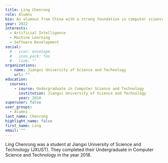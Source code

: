 ```yaml
---
title: Ling Chenrong
role: Alumni
bio: An alumnus from China with a strong foundation in computer science and technology.
year: 2022
interests:
  - Artificial Intelligence
  - Machine Learning
  - Software Development
social:
  # - icon: envelope
  #   icon_pack: fas
  #   link: ""
organizations:
  - name: Jiangxi University of Science and Technology
    url: ""
education:
  courses:
    - course: Undergraduate in Computer Science and Technology
      institution: Jiangxi University of Science and Technology
      year: 2018
superuser: false
user_groups:
  - Alumni
last_name: Chenrong
highlight_name: false
first_name: Ling
email: ""
---
```

Ling Chenrong was a student at Jiangxi University of Science and Technology (JXUST). They completed their Undergraduate in Computer Science and Technology in the year 2018.
